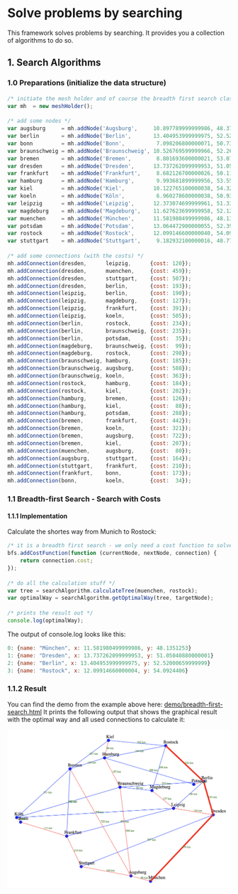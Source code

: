 # Solve problems by searching

This framework solves problems by searching. It provides you a collection of algorithms to do so.

## 1. Search Algorithms

### 1.0 Preparations (initialize the data structure)

```javascript
/* initiate the mesh holder and of course the breadth first search class */
var mh  = new meshHolder();

/* add some nodes */
var augsburg     = mh.addNode('Augsburg',     10.897789999999986, 48.37054490000000);
var berlin       = mh.addNode('Berlin',       13.404953999999975, 52.52000659999999);
var bonn         = mh.addNode('Bonn',          7.098206800000071, 50.73743000000000);
var braunschweig = mh.addNode('Braunschweig', 10.526769599999966, 52.26887360000000);
var bremen       = mh.addNode('Bremen',        8.801693600000021, 53.07929619999999);
var dresden      = mh.addNode('Dresden',      13.737262099999953, 51.05040880000001);
var frankfurt    = mh.addNode('Frankfurt',     8.682126700000026, 50.11092209999999);
var hamburg      = mh.addNode('Hamburg',       9.993681899999956, 53.55108460000000);
var kiel         = mh.addNode('Kiel',         10.122765100000038, 54.32329270000000);
var koeln        = mh.addNode('Köln',          6.960278600000038, 50.93753100000000);
var leipzig      = mh.addNode('Leipzig',      12.373074699999961, 51.33969550000000);
var magdeburg    = mh.addNode('Magdeburg',    11.627623699999958, 52.12053330000000);
var muenchen     = mh.addNode('München',      11.581980499999986, 48.13512530000000);
var potsdam      = mh.addNode('Potsdam',      13.064472900000055, 52.39056890000000);
var rostock      = mh.addNode('Rostock',      12.099146600000040, 54.09244060000000);
var stuttgart    = mh.addNode('Stuttgart',     9.182932100000016, 48.77584590000000);

/* add some connections (with the costs) */
mh.addConnection(dresden,      leipzig,      {cost: 120});
mh.addConnection(dresden,      muenchen,     {cost: 459});
mh.addConnection(dresden,      stuttgart,    {cost: 507});
mh.addConnection(dresden,      berlin,       {cost: 193});
mh.addConnection(leipzig,      berlin,       {cost: 190});
mh.addConnection(leipzig,      magdeburg,    {cost: 127});
mh.addConnection(leipzig,      frankfurt,    {cost: 391});
mh.addConnection(leipzig,      koeln,        {cost: 505});
mh.addConnection(berlin,       rostock,      {cost: 234});
mh.addConnection(berlin,       braunschweig, {cost: 235});
mh.addConnection(berlin,       potsdam,      {cost:  35});
mh.addConnection(magdeburg,    braunschweig, {cost:  99});
mh.addConnection(magdeburg,    rostock,      {cost: 298});
mh.addConnection(braunschweig, hamburg,      {cost: 185});
mh.addConnection(braunschweig, augsburg,     {cost: 588});
mh.addConnection(braunschweig, koeln,        {cost: 363});
mh.addConnection(rostock,      hamburg,      {cost: 184});
mh.addConnection(rostock,      kiel,         {cost: 202});
mh.addConnection(hamburg,      bremen,       {cost: 126});
mh.addConnection(hamburg,      kiel,         {cost:  88});
mh.addConnection(hamburg,      potsdam,      {cost: 288});
mh.addConnection(bremen,       frankfurt,    {cost: 442});
mh.addConnection(bremen,       koeln,        {cost: 321});
mh.addConnection(bremen,       augsburg,     {cost: 722});
mh.addConnection(bremen,       kiel,         {cost: 207});
mh.addConnection(muenchen,     augsburg,     {cost:  80});
mh.addConnection(augsburg,     stuttgart,    {cost: 164});
mh.addConnection(stuttgart,    frankfurt,    {cost: 210});
mh.addConnection(frankfurt,    bonn,         {cost: 173});
mh.addConnection(bonn,         koeln,        {cost:  34});
```

### 1.1 Breadth-first Search - Search with Costs

#### 1.1.1 Implementation

Calculate the shortes way from Munich to Rostock:

```javascript
/* it is a breadth first search - we only need a cost function to solve this problem */
bfs.addCostFunction(function (currentNode, nextNode, connection) {
    return connection.cost;
});

/* do all the calculation stuff */
var tree = searchAlgorithm.calculateTree(muenchen, rostock);
var optimalWay = searchAlgorithm.getOptimalWay(tree, targetNode);

/* prints the result out */
console.log(optimalWay);
```

The output of console.log looks like this:

```javascript
0: {name: "München", x: 11.581980499999986, y: 48.1351253}
1: {name: "Dresden", x: 13.737262099999953, y: 51.05040880000001}
2: {name: "Berlin", x: 13.404953999999975, y: 52.52000659999999}
3: {name: "Rostock", x: 12.09914660000004, y: 54.0924406}
```

### 1.1.2 Result

You can find the demo from the example above here: [demo/breadth-first-search.html](demo/breadth-first-search.html) It prints the following output that shows the graphical result with the optimal way and all used connections to calculate it:

[![Breadth-first Search](/images/breadth-first-search.png)](/images/breadth-first-search.png)
